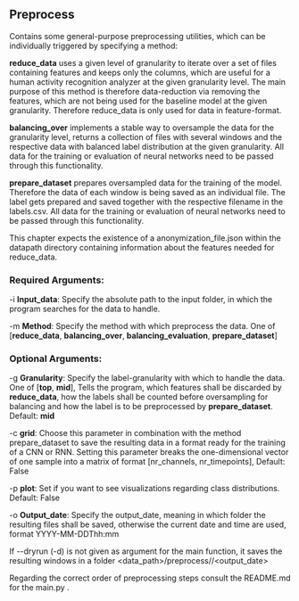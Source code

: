 ## Preprocess

Contains some general-purpose preprocessing utilities, which can be individually triggered by specifying a method:

**reduce_data** uses a given level of granularity to iterate over a set of files containing features and keeps only the columns, which are useful for a human activity recognition analyzer at the given granularity level. The main purpose of this method is therefore data-reduction via removing the features, which are not being used for the baseline model at the given granularity. Therefore reduce_data is only used for data in feature-format.

**balancing_over** implements a stable way to oversample the data for the granularity level, returns a collection of files with several windows and the respective data with balanced label distribution at the given granularity. All data for the training or evaluation of neural networks need to be passed through this functionality.

**prepare_dataset** prepares oversampled data for the training of the model. Therefore the data of each window is being saved as an individual file. The label gets prepared and saved together with the respective filename in the labels.csv. All data for the training or evaluation of neural networks need to be passed through this functionality.

This chapter expects the existence of a anonymization_file.json within the datapath directory containing information about the features needed for reduce_data.


### Required Arguments:

-i **Input_data**: Specify the absolute path to the input folder, in which the program searches for the data to handle. 

-m **Method**: Specify the method with which preprocess the data. One of [**reduce_data**, **balancing_over**, **balancing_evaluation**, **prepare_dataset**]


### Optional Arguments:

-g **Granularity**: Specify the label-granularity with which to handle the data. One of [**top**, **mid**], Tells the program, which features shall be discarded by **reduce_data**, how the labels shall be counted before oversampling for balancing and how the label is to be preprocessed by **prepare_dataset**. Default: **mid** 

-c **grid**: Choose this parameter in combination with the method prepare_dataset to save the resulting data in a format ready for the training of a CNN or RNN. Setting this parameter breaks the one-dimensional vector of one sample into a matrix of format [nr_channels, nr_timepoints], Default: False

-p **plot**: Set if you want to see visualizations regarding class distributions. Default: False

-o **Output_date**: Specify the output_date, meaning in which folder the resulting files shall be saved, otherwise the current date and time are used, format YYYY-MM-DDThh:mm


If --dryrun (-d) is not given as argument for the main function, it saves the resulting windows in a folder  <data_path>/preprocess/<method>/<output_date>


Regarding the correct order of preprocessing steps consult the README.md for the main.py . 
